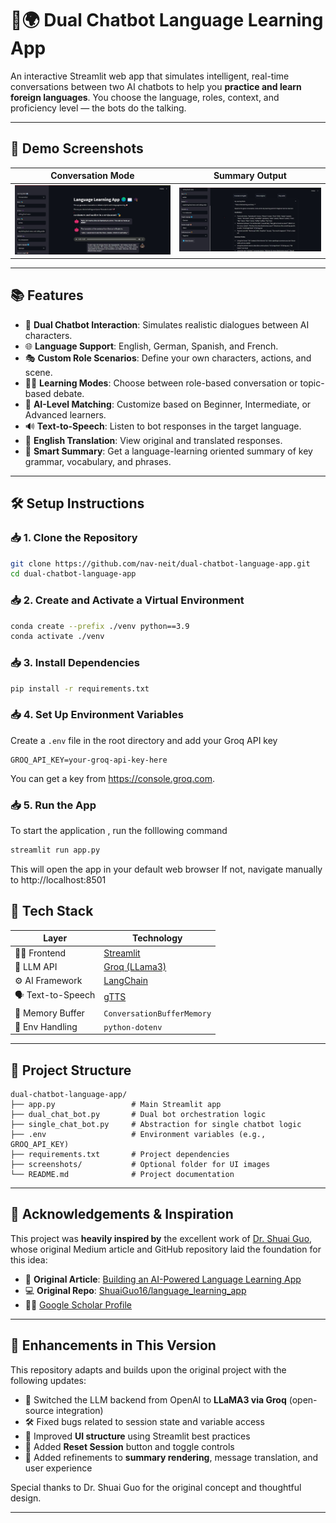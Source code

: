 # 🧠🌍 Dual Chatbot Language Learning App

An interactive Streamlit web app that simulates intelligent, real-time conversations between two AI chatbots to help you **practice and learn foreign languages**. You choose the language, roles, context, and proficiency level — the bots do the talking.

---

## 📸 Demo Screenshots

| Conversation Mode | Summary Output |
|-------------------|----------------|
| ![Chat UI](screenshots/chat_ui.jpg) | ![Summary UI](screenshots/summary_ui.jpg) |


---

## 📚 Features

- 🤖 **Dual Chatbot Interaction**: Simulates realistic dialogues between AI characters.
- 🌐 **Language Support**: English, German, Spanish, and French.
- 🎭 **Custom Role Scenarios**: Define your own characters, actions, and scene.
- 🧑‍🏫 **Learning Modes**: Choose between role-based conversation or topic-based debate.
- 🧠 **AI-Level Matching**: Customize based on Beginner, Intermediate, or Advanced learners.
- 🔊 **Text-to-Speech**: Listen to bot responses in the target language.
- 🔄 **English Translation**: View original and translated responses.
- 📝 **Smart Summary**: Get a language-learning oriented summary of key grammar, vocabulary, and phrases.

---

## 🛠 Setup Instructions

### 📥 1. Clone the Repository

```bash
git clone https://github.com/nav-neit/dual-chatbot-language-app.git
cd dual-chatbot-language-app
```

### 📥 2. Create and Activate a Virtual Environment

```bash
conda create --prefix ./venv python==3.9
conda activate ./venv
```

### 📥 3. Install Dependencies
```bash
pip install -r requirements.txt
```

### 📥 4. Set Up Environment Variables

Create a `.env` file in the root directory and add your Groq API key

```env
GROQ_API_KEY=your-groq-api-key-here
```
You can get a key from https://console.groq.com.


### 📥 5. Run the App
To start the application , run the folllowing command
```bash
streamlit run app.py
```
This will open the app in your default web browser
If not, navigate manually to http://localhost:8501

## 🧠 Tech Stack

| Layer             | Technology                            |
|------------------|----------------------------------------|
| 👨‍💻 Frontend     | [Streamlit](https://streamlit.io)        |
| 🧠 LLM API        | [Groq (LLama3)](https://groq.com)       |
| ⚙️ AI Framework   | [LangChain](https://www.langchain.com) |
| 🗣️ Text-to-Speech | [gTTS](https://pypi.org/project/gTTS/) |
| 💾 Memory Buffer  | `ConversationBufferMemory`             |
| 🔐 Env Handling   | `python-dotenv`                        |

---

## 📁 Project Structure

```plaintext
dual-chatbot-language-app/
├── app.py                 # Main Streamlit app
├── dual_chat_bot.py       # Dual bot orchestration logic
├── single_chat_bot.py     # Abstraction for single chatbot logic
├── .env                   # Environment variables (e.g., GROQ_API_KEY)
├── requirements.txt       # Project dependencies
├── screenshots/           # Optional folder for UI images
└── README.md              # Project documentation
```
---

## 🙏 Acknowledgements & Inspiration

This project was **heavily inspired by** the excellent work of [Dr. Shuai Guo](https://medium.com/@shuaiguo), whose original Medium article and GitHub repository laid the foundation for this idea:

- 📄 **Original Article**: [Building an AI-Powered Language Learning App](https://medium.com/data-science/building-an-ai-powered-language-learning-app-learning-from-two-ai-chatting-6db7f9b0d7cd)
- 💻 **Original Repo**: [ShuaiGuo16/language_learning_app](https://github.com/ShuaiGuo16/language_learning_app)
- 👨‍🎓 [Google Scholar Profile](https://scholar.google.com/citations?user=F8A2PUQAAAAJ&hl=en)

---

## 🔧 Enhancements in This Version

This repository adapts and builds upon the original project with the following updates:

- 🔁 Switched the LLM backend from OpenAI to **LLaMA3 via Groq** (open-source integration)
- 🛠️ Fixed bugs related to session state and variable access
- 🎨 Improved **UI structure** using Streamlit best practices
- 🔄 Added **Reset Session** button and toggle controls
- 🧠 Added refinements to **summary rendering**, message translation, and user experience

Special thanks to Dr. Shuai Guo for the original concept and thoughtful design.

---